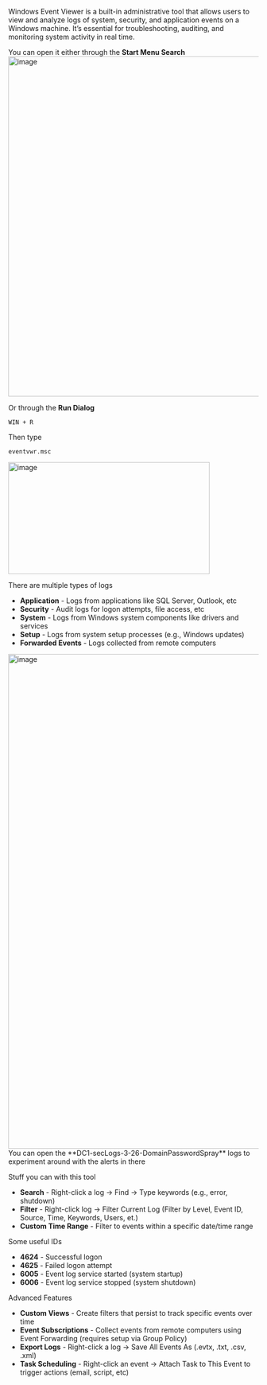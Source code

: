 Windows Event Viewer is a built-in administrative tool that allows users to view and analyze logs of system, security, and application events on a Windows machine. It’s essential for troubleshooting, auditing, and monitoring system activity in real time.

You can open it either through the **Start Menu Search**
<img width="784" height="684" alt="image" src="https://github.com/user-attachments/assets/9565a313-6199-40d1-8d35-accebc217f94" />
<br>

Or through the **Run Dialog**

```
WIN + R
```

Then type

```
eventvwr.msc
```

<img width="405" height="225" alt="image" src="https://github.com/user-attachments/assets/db042d24-6818-479f-be11-8452ee889a54" />
<br>

There are multiple types of logs
- **Application**  - Logs from applications like SQL Server, Outlook, etc
- **Security**  - Audit logs for logon attempts, file access, etc
- **System**  - Logs from Windows system components like drivers and services
- **Setup**  - 	Logs from system setup processes (e.g., Windows updates)
- **Forwarded Events**	- Logs collected from remote computers

<img width="1507" height="995" alt="image" src="https://github.com/user-attachments/assets/13d8e7d2-9674-4f82-acd3-66e552674e8f" />
You can open the **DC1-secLogs-3-26-DomainPasswordSpray** logs to experiment around with the alerts in there
<br>

Stuff you can with this tool
- **Search** - Right-click a log → Find → Type keywords (e.g., error, shutdown)
- **Filter** - Right-click log → Filter Current Log (Filter by Level, Event ID, Source, Time, Keywords, Users, et.)
- **Custom Time Range** - Filter to events within a specific date/time range

Some useful IDs
- **4624** - Successful logon
- **4625** - Failed logon attempt
- **6005** - Event log service started (system startup)
- **6006** - Event log service stopped (system shutdown)

Advanced Features
- **Custom Views** - Create filters that persist to track specific events over time
- **Event Subscriptions** - Collect events from remote computers using Event Forwarding (requires setup via Group Policy)
- **Export Logs** - Right-click a log → Save All Events As (.evtx, .txt, .csv, .xml)
- **Task Scheduling** - Right-click an event → Attach Task to This Event to trigger actions (email, script, etc)